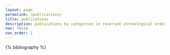 ```yaml
---
layout: page
permalink: /publications/
title: publications
description: publications by categories in reversed chronological order.
nav: false
nav_order: 2
---
```


<!-- _pages/publications.md -->

<!-- Bibsearch Feature -->


<div class="publications">

{% bibliography %}

</div>
